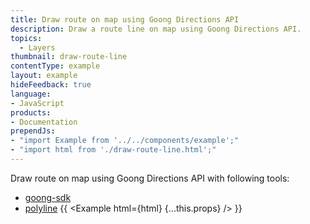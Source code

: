 ```yaml
---
title: Draw route on map using Goong Directions API
description: Draw a route line on map using Goong Directions API. 
topics:
  - Layers
thumbnail: draw-route-line
contentType: example
layout: example
hideFeedback: true
language:
- JavaScript
products:
- Documentation
prependJs:
- "import Example from '../../components/example';"
- "import html from './draw-route-line.html';"
---
```


Draw route on map using Goong Directions API with following tools: 
- [goong-sdk](https://github.com/goong-io/goong-sdk) 
- [polyline](https://github.com/mapbox/polyline)
{{ <Example html={html} {...this.props} /> }}
